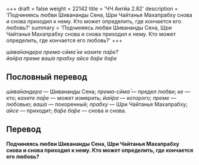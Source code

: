 +++
draft = false
weight = 22142
title = 'ЧЧ Антйа 2.82'
description = 'Подчиняясь любви Шивананды Сена, Шри Чайтанья Махапрабху снова и снова приходил к нему. Кто может определить, где кончается его любовь?'
summary = 'Подчиняясь любви Шивананды Сена, Шри Чайтанья Махапрабху снова и снова приходил к нему. Кто может определить, где кончается его любовь?'
+++

_ш́ива̄нандера према-сӣма̄ ке кахите па̄ре?  
йа̄н̇ра преме ваш́а прабху а̄исе ба̄ре ба̄ре_

## Пословный перевод

_ш́ива̄нандера_ — Шивананды Сена; _према_\-_сӣма̄_ — предел любви; _ке_ — кто; _кахите_ _па̄ре_ — может измерить; _йа̄н̇ра_ — которого; _преме_ — любовью; _ваш́а_ — покоренный; _прабху_ — Шри Чайтанья Махапрабху; _а̄исе_ — приходит; _ба̄ре_ _ба̄ре_ — снова и снова.

## Перевод

**Подчиняясь любви Шивананды Сена, Шри Чайтанья Махапрабху снова и снова приходил к нему. Кто может определить, где кончается его любовь?**

